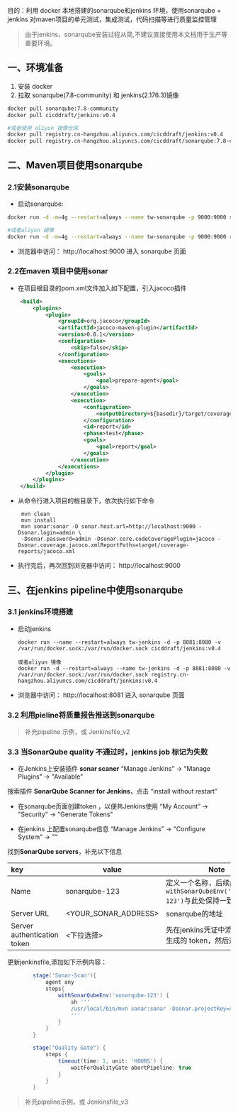 目的：利用 docker 本地搭建的sonarqube和jenkins 环境，使用sonarqube + jenkins 对maven项目的单元测试，集成测试，代码扫描等进行质量监控管理

> 由于jenkins、sonarqube安装过程从简,不建议直接使用本文档用于生产等重要环境。

## 一、环境准备
1. 安装 docker 
2. 拉取 sonarqube(7.8-community) 和 jenkins(2.176.3)镜像

```bash
docker pull sonarqube:7.8-community 
docker pull cicddraft/jenkins:v0.4

#或者使用 aliyun 镜像仓库
docker pull registry.cn-hangzhou.aliyuncs.com/cicddraft/jenkins:v0.4 
docker pull registry.cn-hangzhou.aliyuncs.com/cicddraft/sonarqube:7.8-community 
```

## 二、Maven项目使用sonarqube

### 2.1安装sonarqube
- 启动sonarqube:

```bash
docker run -d -m=4g --restart=always --name tw-sonarqube -p 9000:9000 sonarqube:7.8-community

#或者aliyun 镜像
docker run -d -m=4g --restart=always --name tw-sonarqube -p 9000:9000 registry.cn-hangzhou.aliyuncs.com/cicddraft/sonarqube:7.8-community
```

- 浏览器中访问： http://localhost:9000 进入 sonarqube 页面

### 2.2在maven 项目中使用sonar
- 在项目根目录的pom.xml文件加入如下配置，引入jacoco插件
```xml
    <build>
        <plugins>
            <plugin>
                <groupId>org.jacoco</groupId>
                <artifactId>jacoco-maven-plugin</artifactId>
                <version>0.8.1</version>
                <configuration>
                    <skip>false</skip>
                </configuration>
                <executions>
                    <execution>
                        <goals>
                            <goal>prepare-agent</goal>
                        </goals>
                    </execution>
                    <execution>
                        <configuration>
                            <outputDirectory>${basedir}/target/coverage-reports</outputDirectory>
                        </configuration>
                        <id>report</id>
                        <phase>test</phase>
                        <goals>
                            <goal>report</goal>
                        </goals>
                    </execution>
                </executions>
            </plugin>
        </plugins>
    </build>
```
- 从命令行进入项目的根目录下，依次执行如下命令
   ```
    mvn clean
    mvn install
    mvn sonar:sonar -D sonar.host.url=http://localhost:9000 -Dsonar.login=admin \
    -Dsonar.password=admin -Dsonar.core.codeCoveragePlugin=jacoco -Dsonar.coverage.jacoco.xmlReportPaths=target/coverage-reports/jacoco.xml
   ```
- 执行完后，再次回到浏览器中访问： http://localhost:9000

## 三、在jenkins pipeline中使用sonarqube

### 3.1 jenkins环境搭建
-  启动jenkins
    ``` 
    docker run --name --restart=always tw-jenkins -d -p 8081:8080 -v /var/run/docker.sock:/var/run/docker.sock cicddraft/jenkins:v0.4
    
    或者aliyun 镜像
    docker run -d --restart=always --name tw-jenkins -d -p 8081:8080 -v /var/run/docker.sock:/var/run/docker.sock registry.cn-hangzhou.aliyuncs.com/cicddraft/jenkins:v0.4
    ```
-  浏览器中访问： http://localhost:8081 进入 sonarqube 页面


### 3.2 利用pieline将质量报告推送到sonarqube
> 补充pipeline 示例，或 Jenkinsfile_v2

### 3.3 当SonarQube quality 不通过时，jenkins job 标记为失败
- 在Jenkins上安装插件 **sonar scaner**
“Manage Jenkins” -> "Manage Plugins" -> "Available" 

搜索插件 **SonarQube Scanner for Jenkins**，点击 “install without restart”

- 在sonarqube页面创建token ，以便共Jenkins使用
“My Account” -> "Security" -> "Generate Tokens"

- 在jenkins 上配置sonarqube信息
“Manage Jenkins” -> "Configure System" -> ""

找到**SonarQube servers**，补充以下信息

|    key    |    value   | Note  |
|:-----------|-----------|---------
|    Name   | sonarqube-123 |   定义一个名称，后续pipeline `withSonarQubeEnv('sonarqube-123')`与此处保持一致  |
|	Server URL | <YOUR_SONAR_ADDRESS>|   sonarqube的地址          |
|  Server authentication token |  <下拉选择>     |   先在jenkins凭证中添加上一步生成的 token，然后选择 |

更新jenkinsfile,添加如下示例内容：

```groovy
        stage('Sonar-Scan'){
            agent any
            steps{
                withSonarQubeEnv('sonarqube-123') {
                    sh '''
                    /usr/local/bin/mvn sonar:sonar -Dsonar.projectKey=sonarqube
                    '''
                }
            }
        }

        stage("Quality Gate") {
            steps {
                timeout(time: 1, unit: 'HOURS') {
                    waitForQualityGate abortPipeline: true
                }
            }
        }
```

> 补充pipeline示例，或 Jenkinsfile_v3
